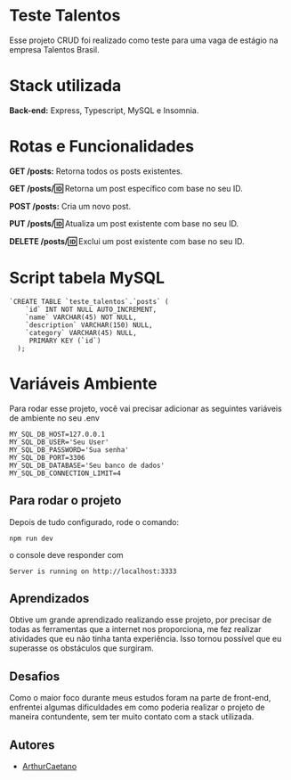 # Teste Talentos

Esse projeto CRUD foi realizado como teste para uma vaga de estágio na empresa Talentos Brasil.

# Stack utilizada

**Back-end:** Express, Typescript, MySQL e Insomnia.

# Rotas e Funcionalidades

**GET /posts:** Retorna todos os posts existentes.

**GET /posts/:id:** Retorna um post específico com base no seu ID.

**POST /posts:** Cria um novo post.

**PUT /posts/:id:** Atualiza um post existente com base no seu ID.

**DELETE /posts/:id:** Exclui um post existente com base no seu ID.

# Script tabela MySQL

```
`CREATE TABLE `teste_talentos`.`posts` (
    `id` INT NOT NULL AUTO_INCREMENT,
    `name` VARCHAR(45) NOT NULL,
    `description` VARCHAR(150) NULL,
    `category` VARCHAR(45) NULL,
     PRIMARY KEY (`id`)
  );
```

# Variáveis Ambiente

Para rodar esse projeto, você vai precisar adicionar as seguintes variáveis de ambiente no seu .env

```
MY_SQL_DB_HOST=127.0.0.1
MY_SQL_DB_USER='Seu User'
MY_SQL_DB_PASSWORD='Sua senha'
MY_SQL_DB_PORT=3306
MY_SQL_DB_DATABASE='Seu banco de dados'
MY_SQL_DB_CONNECTION_LIMIT=4
```

## Para rodar o projeto

Depois de tudo configurado, rode o comando:

`npm run dev`

o console deve responder com

`Server is running on http://localhost:3333`

## Aprendizados

Obtive um grande aprendizado realizando esse projeto, por precisar de todas as ferramentas que a internet nos proporciona, me fez realizar atividades que eu não tinha tanta experiência. Isso tornou possível que eu superasse os obstáculos que surgiram.

## Desafios

Como o maior foco durante meus estudos foram na parte de front-end, enfrentei algumas dificuldades em como poderia realizar o projeto de maneira contundente, sem ter muito contato com a stack utilizada.

## Autores

- [ArthurCaetano](https://www.github.com/ArthCaeta)
